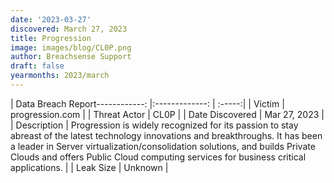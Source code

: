 ```yaml
---
date: '2023-03-27'
discovered: March 27, 2023
title: Progression
image: images/blog/CL0P.png
author: Breachsense Support
draft: false
yearmonths: 2023/march
---
```


| Data Breach Report------------:     |:-------------:    | :-----:|
| Victim      | progression.com      | 
| Threat Actor      | CL0P      | 
| Date Discovered      | Mar 27, 2023      | 
| Description      | Progression is widely recognized for its passion to stay abreast of the latest technology innovations and breakthroughs. It has been a leader in Server virtualization/consolidation solutions, and builds Private Clouds and offers Public Cloud computing services for business critical applications.      | 
| Leak Size      | Unknown      | 


